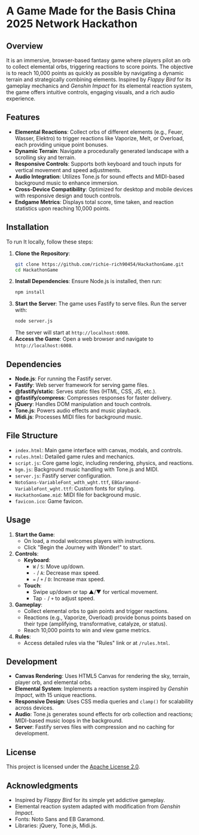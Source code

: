 # A Game Made for the Basis China 2025 Network Hackathon
## Overview
It is an immersive, browser-based fantasy game where players pilot an orb to collect elemental orbs, triggering reactions to score points. The objective is to reach 10,000 points as quickly as possible by navigating a dynamic terrain and strategically combining elements. Inspired by *Flappy Bird* for its gameplay mechanics and *Genshin Impact* for its elemental reaction system, the game offers intuitive controls, engaging visuals, and a rich audio experience.
## Features
- **Elemental Reactions**: Collect orbs of different elements (e.g., Feuer, Wasser, Elektro) to trigger reactions like Vaporize, Melt, or Overload, each providing unique point bonuses.
- **Dynamic Terrain**: Navigate a procedurally generated landscape with a scrolling sky and terrain.
- **Responsive Controls**: Supports both keyboard and touch inputs for vertical movement and speed adjustments.
- **Audio Integration**: Utilizes Tone.js for sound effects and MIDI-based background music to enhance immersion.
- **Cross-Device Compatibility**: Optimized for desktop and mobile devices with responsive design and touch controls.
- **Endgame Metrics**: Displays total score, time taken, and reaction statistics upon reaching 10,000 points.
## Installation
To run It locally, follow these steps:
1. **Clone the Repository**:
   ```bash
   git clone https://github.com/richie-rich90454/HackathonGame.git
   cd HackathonGame
   ```
2. **Install Dependencies**:
   Ensure Node.js is installed, then run:
   ```bash
   npm install
   ```
3. **Start the Server**:
   The game uses Fastify to serve files. Run the server with:
   ```bash
   node server.js
   ```
   The server will start at `http://localhost:6008`.
4. **Access the Game**:
   Open a web browser and navigate to `http://localhost:6008`.
## Dependencies
- **Node.js**: For running the Fastify server.
- **Fastify**: Web server framework for serving game files.
- **@fastify/static**: Serves static files (HTML, CSS, JS, etc.).
- **@fastify/compress**: Compresses responses for faster delivery.
- **jQuery**: Handles DOM manipulation and touch controls.
- **Tone.js**: Powers audio effects and music playback.
- **Midi.js**: Processes MIDI files for background music.
## File Structure
- `index.html`: Main game interface with canvas, modals, and controls.
- `rules.html`: Detailed game rules and mechanics.
- `script.js`: Core game logic, including rendering, physics, and reactions.
- `bgm.js`: Background music handling with Tone.js and MIDI.
- `server.js`: Fastify server configuration.
- `NotoSans-VariableFont_wdth_wght.ttf`, `EBGaramond-VariableFont_wght.ttf`: Custom fonts for styling.
- `HackathonGame.mid`: MIDI file for background music.
- `favicon.ico`: Game favicon.
## Usage
1. **Start the Game**:
   - On load, a modal welcomes players with instructions.
   - Click "Begin the Journey with Wonder!" to start.
2. **Controls**:
   - **Keyboard**:
     - `W` / `S`: Move up/down.
     - `-` / `A`: Decrease max speed.
     - `=` / `+` / `D`: Increase max speed.
   - **Touch**:
     - Swipe up/down or tap ▲/▼ for vertical movement.
     - Tap `-` / `+` to adjust speed.
3. **Gameplay**:
   - Collect elemental orbs to gain points and trigger reactions.
   - Reactions (e.g., Vaporize, Overload) provide bonus points based on their type (amplifying, transformative, catalyze, or status).
   - Reach 10,000 points to win and view game metrics.
4. **Rules**:
   - Access detailed rules via the "Rules" link or at `/rules.html`.
## Development
- **Canvas Rendering**: Uses HTML5 Canvas for rendering the sky, terrain, player orb, and elemental orbs.
- **Elemental System**: Implements a reaction system inspired by *Genshin Impact*, with 15 unique reactions.
- **Responsive Design**: Uses CSS media queries and `clamp()` for scalability across devices.
- **Audio**: Tone.js generates sound effects for orb collection and reactions; MIDI-based music loops in the background.
- **Server**: Fastify serves files with compression and no caching for development.
## License
This project is licensed under the [Apache License 2.0](https://www.apache.org/licenses/LICENSE-2.0).
## Acknowledgments
- Inspired by *Flappy Bird* for its simple yet addictive gameplay.
- Elemental reaction system adapted with modification from *Genshin Impact*.
- Fonts: Noto Sans and EB Garamond.
- Libraries: jQuery, Tone.js, Midi.js.
